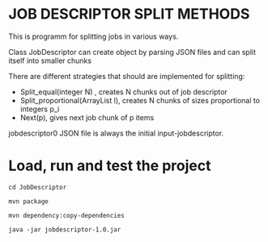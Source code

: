 JOB DESCRIPTOR SPLIT METHODS
=========
This is programm for splitting jobs in various ways.

Class JobDescriptor can create object by parsing JSON files and can split itself into smaller chunks

There are different strategies that should are implemented for splitting:
  - Split_equal(integer N) , creates N chunks out of job descriptor
  - Split_proportional(ArrayList l), creates N chunks of sizes proportional to integers p_i
  - Next(p), gives next job chunk of p items

jobdescriptor0 JSON file is always the initial input-jobdescriptor.
  
Load, run and test the project
=========

`cd JobDescriptor`

`mvn package`

`mvn dependency:copy-dependencies`

`java -jar jobdescriptor-1.0.jar`

